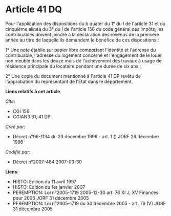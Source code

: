 # Article 41 DQ

Pour l'application des dispositions du b quater du 1° du I de l'article 31 et du cinquième alinéa du 3° du I de l'article 156
du code général des impôts, les contribuables doivent joindre à la déclaration des revenus de la première année au titre de
laquelle ils demandent le bénéfice de ces dispositions :

1° Une note établie sur papier libre comportant l'identité et l'adresse du contribuable, l'adresse du logement concerné et
l'engagement de le louer non meublé dans les douze mois de l'achèvement des travaux à usage de résidence principale du
locataire pendant une durée de six ans ;

2° Une copie du document mentionné à l'article 41 DP revêtu de l'approbation du représentant de l'Etat dans le département.

**Liens relatifs à cet article**

_Cite_:

  - CGI 156
  - CGIAN3 31, 41 DP

_Créé par_:

  - Décret n°96-1134 du 23 décembre 1996 - art. 1 () JORF 26 décembre 1996

_Codifié par_:

  - Décret n°2007-484 2007-03-30

**Liens**:

  - HISTO: Edition du 11 avril 1997
  - HISTO: Edition du 1er janvier 2007
  - PEREMPTION: Loi n°2005-1719 2005-12-30 art. 76 XI J, XV Finances pour 2006 JORF 31 décembre 2005
  - PEREMPTION: Loi n°2005-1719 du 30 décembre 2005 - art. 76 (V) JORF 31 décembre 2005

